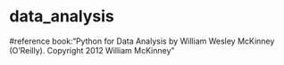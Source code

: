# data_analysis
#reference book:“Python for Data Analysis by William Wesley McKinney (O’Reilly). Copyright 2012 William McKinney"
